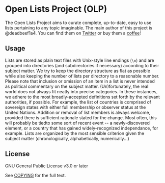 # Open Lists Project (OLP)

The Open Lists Project aims to curate complete, up-to-date, easy to use lists pertaining to any topic imaginable. The main author of this project is @deadbeef1a4. You can find them on [Twitter](https://twitter.com/deadbeef1a4) or buy them a [coffee](https://ko-fi.com/deadbeef1a4)!

## Usage

Lists are stored as plain text files with Unix-style line endings (`\n`) and are grouped into directories (and subdirectories if necessary) according to their subject matter. We try to keep the directory structure as flat as possible while also keeping the number of lists per directory to a reasonable number. Please note that inclusion or omission of an item in a list is never intended as political commentary on the subject matter. (Un)fortunately, the real world does not always fit neatly into precise categories. In these instances, we adhere to the most broadly-accepted definitions set forth by the relevant authorities, if possible. For example, the list of countries is comprised of sovereign states with either full membership or observer status at the United Nations. Addition or removal of list members is always welcome, provided there is sufficient rationale stated for the change. Most often, this will probably be tiedto some sort of recent event -- a newly-discovered element, or a country that has gained widely-recognized independance, for example. Lists are organized by the most sensible criterion given the subject matter (chronologically, alphabetically, numerically...)

## License

GNU General Public License v3.0 or later

See [COPYING](COPYING) for the full text.
